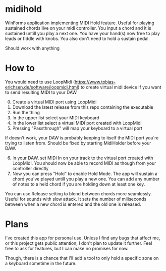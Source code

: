 # midihold

WinForms application implementing MIDI Hold feature. Useful for playing sustained chords live on your midi controller. You input a chord and it is sustained untill you play a next one. You have your hand(s) now free to play leads or fiddle with knobs. You also don't need to hold a sustain pedal.

Should work with anything

# How to

You would need to use LoopMidi (https://www.tobias-erichsen.de/software/loopmidi.html) to create virtual midi device if you want to send resulting MIDI to your DAW

0. Create a virtual MIDI port using LoopMidi
1. Download the latest release from this repo containing the executable
2. Run the thing
3. In the upper list select your MIDI keyboard
4. In the lower list select a virtual MIDI port created with LoopMidi
5. Pressing "Passthrough" will map your keyboard to a virtual port

If doesn't work, your DAW is probably keeping to itself the MIDI port you're trying to listen from. Should be fixed by starting MidiHolder before your DAW.

6. In your DAW, set MIDI In on your track to the virtual port created with LoopMidi. You should now be able to record MIDI as though from your controller directly
7. Now you can press "Hold" to enable Hold Mode. The app will sustain a chord you've played untill you play a new one. You can add any number of notes to a held chord if you are holding down at least one key.

You can use Release setting to blend between chords more seamlessly. Useful for sounds with slow attack. It sets the number of miliseconds between when a new chord is entered and the old one is released.

# Plans

I've created this app for personal use. Unless I find any bugs that affect me, or this project gets public attention, I don't plan to update it further. Feel free to ask for features, but I can make no promises for now.

Though, there is a chance that I'll add a tool to only hold a specific zone on a keyboard sometime in the future.

